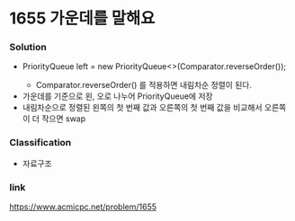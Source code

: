 # 1655 가운데를 말해요

### Solution
* PriorityQueue<Integer> left = new PriorityQueue<>(Comparator.reverseOrder());
	* Comparator.reverseOrder() 를 적용하면 내림차순 정렬이 된다.
* 가운데를 기준으로 왼, 오로 나누어 PriorityQueue에 저장
* 내림차순으로 정렬된 왼쪽의 첫 번째 값과 오른쪽의 첫 번째 값을 비교해서 오른쪽이 더 작으면 swap

### Classification
* 자료구조

### link
https://www.acmicpc.net/problem/1655